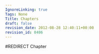 ```yaml
---
IgnoreLinking: true
Tags: None
Title: Chapters
draft: false
revision_date: 2012-08-28 12:40:11+00:00
revision_id: 8486
---
```


#REDIRECT Chapter